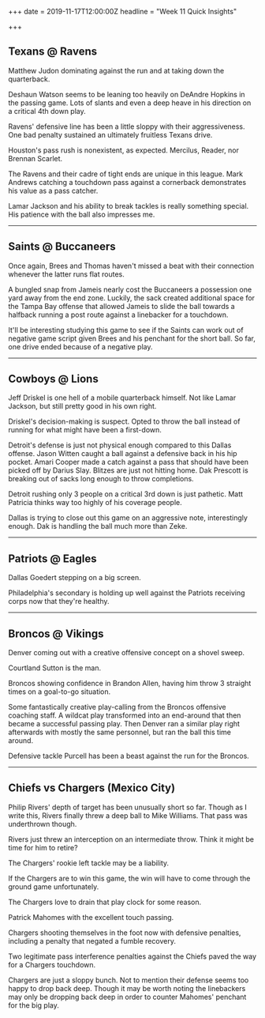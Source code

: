 +++
date = 2019-11-17T12:00:00Z
headline = "Week 11 Quick Insights"

+++
## Texans @ Ravens

Matthew Judon dominating against the run and at taking down the quarterback.

Deshaun Watson seems to be leaning too heavily on DeAndre Hopkins in the passing game. Lots of slants and even a deep heave in his direction on a critical 4th down play.

Ravens' defensive line has been a little sloppy with their aggressiveness. One bad penalty sustained an ultimately fruitless Texans drive.

Houston's pass rush is nonexistent, as expected. Mercilus, Reader, nor Brennan Scarlet.

The Ravens and their cadre of tight ends are unique in this league. Mark Andrews catching a touchdown pass against a cornerback demonstrates his value as a pass catcher.

Lamar Jackson and his ability to break tackles is really something special. His patience with the ball also impresses me.

***

## Saints @ Buccaneers

Once again, Brees and Thomas haven't missed a beat with their connection whenever the latter runs flat routes.

A bungled snap from Jameis nearly cost the Buccaneers a possession one yard away from the end zone. Luckily, the sack created additional space for the Tampa Bay offense that allowed Jameis to slide the ball towards a halfback running a post route against a linebacker for a touchdown.

It'll be interesting studying this game to see if the Saints can work out of negative game script given Brees and his penchant for the short ball. So far, one drive ended because of a negative play.

***

## Cowboys @ Lions

Jeff Driskel is one hell of a mobile quarterback himself. Not like Lamar Jackson, but still pretty good in his own right.

Driskel's decision-making is suspect. Opted to throw the ball instead of running for what might have been a first-down.

Detroit's defense is just not physical enough compared to this Dallas offense. Jason Witten caught a ball against a defensive back in his hip pocket. Amari Cooper made a catch against a pass that should have been picked off by Darius Slay. Blitzes are just not hitting home. Dak Prescott is breaking out of sacks long enough to throw completions.

Detroit rushing only 3 people on a critical 3rd down is just pathetic. Matt Patricia thinks way too highly of his coverage people.

Dallas is trying to close out this game on an aggressive note, interestingly enough. Dak is handling the ball much more than Zeke.

***

## Patriots @ Eagles

Dallas Goedert stepping on a big screen.

Philadelphia's secondary is holding up well against the Patriots receiving corps now that they're healthy.

***

## Broncos @ Vikings

Denver coming out with a creative offensive concept on a shovel sweep.

Courtland Sutton is the man.

Broncos showing confidence in Brandon Allen, having him throw 3 straight times on a goal-to-go situation.

Some fantastically creative play-calling from the Broncos offensive coaching staff. A wildcat play transformed into an end-around that then became a successful passing play. Then Denver ran a similar play right afterwards with mostly the same personnel, but ran the ball this time around.

Defensive tackle Purcell has been a beast against the run for the Broncos.

***

## Chiefs vs Chargers (Mexico City)

Philip Rivers' depth of target has been unusually short so far. Though as I write this, Rivers finally threw a deep ball to Mike Williams. That pass was underthrown though.

Rivers just threw an interception on an intermediate throw. Think it might be time for him to retire?

The Chargers' rookie left tackle may be a liability.

If the Chargers are to win this game, the win will have to come through the ground game unfortunately.

The Chargers love to drain that play clock for some reason.

Patrick Mahomes with the excellent touch passing.

Chargers shooting themselves in the foot now with defensive penalties, including a penalty that negated a fumble recovery.

Two legitimate pass interference penalties against the Chiefs paved the way for a Chargers touchdown.

Chargers are just a sloppy bunch. Not to mention their defense seems too happy to drop back deep. Though it may be worth noting the linebackers may only be dropping back deep in order to counter Mahomes' penchant for the big play.